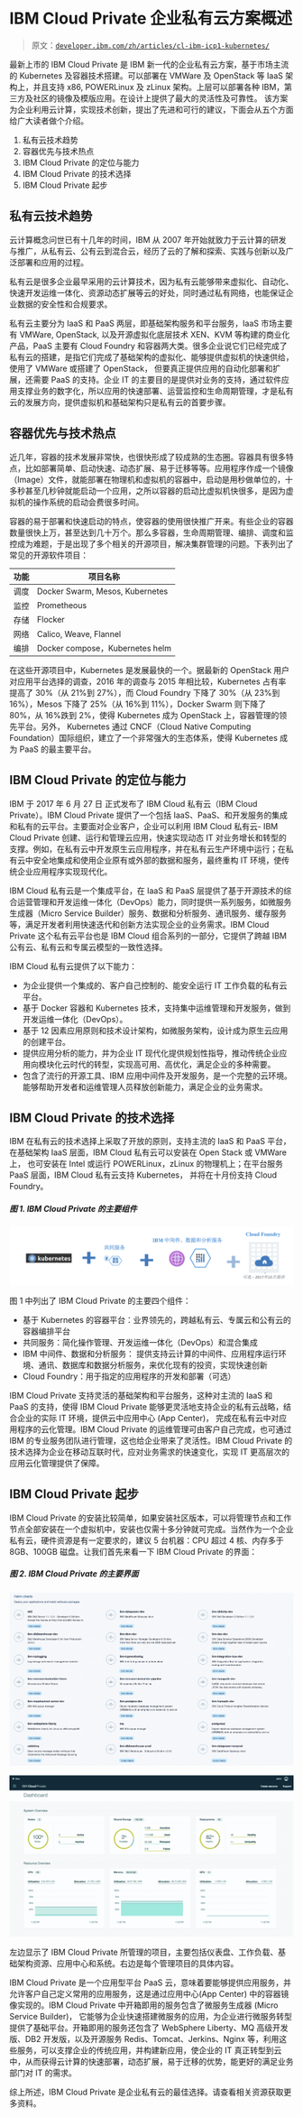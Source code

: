 # IBM Cloud Private 企业私有云方案概述

> 原文：[`developer.ibm.com/zh/articles/cl-ibm-icp1-kubernetes/`](https://developer.ibm.com/zh/articles/cl-ibm-icp1-kubernetes/)

最新上市的 IBM Cloud Private 是 IBM 新一代的企业私有云方案，基于市场主流的 Kubernetes 及容器技术搭建。可以部署在 VMWare 及 OpenStack 等 IaaS 架构上，并且支持 x86, POWERLinux 及 zLinux 架构。上层可以部署各种 IBM，第三方及社区的镜像及模版应用。在设计上提供了最大的灵活性及可靠性。 该方案为企业利用云计算，实现技术创新，提出了先进和可行的建议，下面会从五个方面给广大读者做个介绍。

1.  私有云技术趋势
2.  容器优先与技术热点
3.  IBM Cloud Private 的定位与能力
4.  IBM Cloud Private 的技术选择
5.  IBM Cloud Private 起步

## 私有云技术趋势

云计算概念问世已有十几年的时间，IBM 从 2007 年开始就致力于云计算的研发与推广，从私有云、公有云到混合云，经历了云的了解和探索、实践与创新以及广泛部署和应用的过程。

私有云是很多企业最早采用的云计算技术，因为私有云能够带来虚拟化、自动化、快速开发运维一体化、资源动态扩展等云的好处，同时通过私有网络，也能保证企业数据的安全性和合规要求。

私有云主要分为 IaaS 和 PaaS 两层，即基础架构服务和平台服务，IaaS 市场主要有 VMWare, OpenStack, 以及开源虚拟化底层技术 XEN、KVM 等构建的商业化产品，PaaS 主要有 Cloud Foundry 和容器两大类。很多企业说它们已经完成了私有云的搭建，是指它们完成了基础架构的虚拟化、能够提供虚拟机的快速供给，使用了 VMWare 或搭建了 OpenStack， 但要真正提供应用的自动化部署和扩展，还需要 PaaS 的支持。企业 IT 的主要目的是提供对业务的支持，通过软件应用支撑业务的数字化，所以应用的快速部署、运营监控和生命周期管理，才是私有云的发展方向，提供虚拟机和基础架构只是私有云的首要步骤。

## 容器优先与技术热点

近几年，容器的技术发展非常快，也很快形成了较成熟的生态圈。容器具有很多特点，比如部署简单、启动快速、动态扩展、易于迁移等等。应用程序作成一个镜像（Image）文件，就能部署在物理机和虚拟机的容器中，启动是用秒做单位的，十多秒甚至几秒钟就能启动一个应用，之所以容器的启动比虚拟机快很多，是因为虚拟机的操作系统的启动会费很多时间。

容器的易于部署和快速启动的特点，使容器的使用很快推广开来。有些企业的容器数量很快上万，甚至达到几十万个。那么多容器，生命周期管理、编排、调度和监控成为难题，于是出现了多个相关的开源项目，解决集群管理的问题。下表列出了常见的开源软件项目：

| **功能** | **项目名称** |
| --- | --- |
| 调度 | Docker Swarm, Mesos, Kubernetes |
| 监控 | Prometheous |
| 存储 | Flocker |
| 网络 | Calico, Weave, Flannel |
| 编排 | Docker compose，Kubernetes helm |

在这些开源项目中，Kubernetes 是发展最快的一个。据最新的 OpenStack 用户对应用平台选择的调查，2016 年的调查与 2015 年相比较，Kubernetes 占有率提高了 30%（从 21%到 27%），而 Cloud Foundry 下降了 30%（从 23%到 16%），Mesos 下降了 25%（从 16%到 11%），Docker Swarm 则下降了 80%，从 16%跌到 2%，使得 Kubernetes 成为 OpenStack 上，容器管理的领先平台。另外， Kubernetes 通过 CNCF（Cloud Native Computing Foundation）国际组织，建立了一个非常强大的生态体系，使得 Kubernetes 成为 PaaS 的最主要平台。

## IBM Cloud Private 的定位与能力

IBM 于 2017 年 6 月 27 日 正式发布了 IBM Cloud 私有云（IBM Cloud Private）。IBM Cloud Private 提供了一个包括 IaaS、PaaS、和开发服务的集成和私有的云平台。主要面对企业客户，企业可以利用 IBM Cloud 私有云- IBM Cloud Private 创建、运行和管理云应用，快速实现动态 IT 对业务增长和转型的支撑。例如，在私有云中开发原生云应用程序，并在私有云生产环境中运行；在私有云中安全地集成和使用企业原有或外部的数据和服务，最终重构 IT 环境，使传统企业应用程序实现现代化。

IBM Cloud 私有云是一个集成平台，在 IaaS 和 PaaS 层提供了基于开源技术的综合运营管理和开发运维一体化（DevOps）能力，同时提供一系列服务，如微服务生成器（Micro Service Builder）服务、数据和分析服务、通讯服务、缓存服务等，满足开发者利用快速迭代和创新方法实现企业的业务需求。IBM Cloud Private 这个私有云平台也是 IBM Cloud 组合系列的一部分，它提供了跨越 IBM 公有云、私有云和专属云模型的一致性选择。

IBM Cloud 私有云提供了以下能力：

*   为企业提供一个集成的、客户自己控制的、能安全运行 IT 工作负载的私有云平台。
*   基于 Docker 容器和 Kubernetes 技术，支持集中运维管理和开发服务，做到开发运维一体化（DevOps）。
*   基于 12 因素应用原则和技术设计架构，如微服务架构，设计成为原生云应用的创建平台。
*   提供应用分析的能力，并为企业 IT 现代化提供规划性指导，推动传统企业应用向模块化云时代的转型，实现高可用、高优化，满足企业的多种需要。
*   包含了流行的开源工具、IBM 应用中间件及开发服务，是一个完整的云环境。能够帮助开发者和运维管理人员释放创新能力，满足企业的业务需求。

## IBM Cloud Private 的技术选择

IBM 在私有云的技术选择上采取了开放的原则，支持主流的 IaaS 和 PaaS 平台，在基础架构 IaaS 层面，IBM Cloud 私有云可以安装在 Open Stack 或 VMWare 上， 也可安装在 Intel 或运行 POWERLinux，zLinux 的物理机上；在平台服务 PaaS 层面，IBM Cloud 私有云支持 Kubernetes， 并将在十月份支持 Cloud Foundry。

##### 图 1\. IBM Cloud Private 的主要组件

![IBM Cloud Private 的主要组件](img/eba420b10dbb3c1036236972435b36e2.png)

图 1 中列出了 IBM Cloud Private 的主要四个组件：

*   基于 Kubernetes 的容器平台：业界领先的，跨越私有云、专属云和公有云的容器编排平台
*   共同服务：简化操作管理、开发运维一体化（DevOps）和混合集成
*   IBM 中间件、数据和分析服务： 提供支持云计算的中间件、应用程序运行环境、通讯、数据库和数据分析服务，来优化现有的投资，实现快速创新
*   Cloud Foundry：用于指定的应用程序的开发和部署（可选）

IBM Cloud Private 支持灵活的基础架构和平台服务，这种对主流的 IaaS 和 PaaS 的支持，使得 IBM Cloud Private 能够更灵活地支持企业的私有云战略，结合企业的实际 IT 环境，提供云中应用中心 (App Center)， 完成在私有云中对应用程序的云化管理。IBM Cloud Private 的运维管理可由客户自己完成，也可通过 IBM 的专业服务团队进行管理，这也给企业带来了灵活性。IBM Cloud Private 的技术选择为企业在移动互联时代，应对业务需求的快速变化，实现 IT 更高层次的应用云化管理提供了保障。

## IBM Cloud Private 起步

IBM Cloud Private 的安装比较简单，如果安装社区版本，可以将管理节点和工作节点全部安装在一个虚拟机中，安装也仅需十多分钟就可完成。当然作为一个企业私有云，硬件资源是有一定要求的，建议 5 台机器：CPU 超过 4 核、内存多于 8GB、100GB 磁盘。让我们首先来看一下 IBM Cloud Private 的界面：

##### 图 2\. IBM Cloud Private 的主要界面

![IBM Cloud Private 的主要界面](img/247e0d9927f35b2e89fd4be20c873b30.png)

![IBM Cloud Private 的主要界面 2](img/6ab4c38f5e122282060d8e5ad7edf178.png)

左边显示了 IBM Cloud Private 所管理的项目，主要包括仪表盘、工作负载、基础架构资源、应用中心和系统。右边是每个管理项目的具体内容。

IBM Cloud Private 是一个应用型平台 PaaS 云，意味着要能够提供应用服务，并允许客户自己定义常用的应用服务，这是通过应用中心(App Center) 中的容器镜像实现的。IBM Cloud Private 中开箱即用的服务包含了微服务生成器 (Micro Service Builder)， 它能够为企业快速搭建微服务的应用，为企业进行微服务转型提供了基础平台。开箱即用的服务还包含了 WebSphere Liberty、MQ 高级开发版、DB2 开发版，以及开源服务 Redis、Tomcat、Jerkins、Nginx 等，利用这些服务，可以支撑企业的传统应用，并构建新应用，使企业的 IT 真正转型到云中，从而获得云计算的快速部署，动态扩展，易于迁移的优势，能更好的满足业务部门对 IT 的需求。

综上所述，IBM Cloud Private 是企业私有云的最佳选择。请查看相关资源获取更多资料。